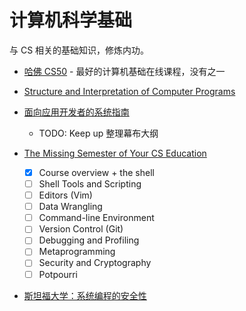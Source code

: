 # 计算机科学基础

与 CS 相关的基础知识，修炼内功。

- [哈佛 CS50](http://cs50.tv/) - 最好的计算机基础在线课程，没有之一
- [Structure and Interpretation of Computer Programs](http://sarabander.github.io/sicp/html/index.xhtml)
- [面向应用开发者的系统指南](https://www.codedump.info/post/20200501-system-guide-for-application-programmer/)

  - TODO: Keep up 整理幕布大纲

- [The Missing Semester of Your CS Education](https://missing.csail.mit.edu/)

  - [x] Course overview + the shell
  - [ ] Shell Tools and Scripting
  - [ ] Editors (Vim)
  - [ ] Data Wrangling
  - [ ] Command-line Environment
  - [ ] Version Control (Git)
  - [ ] Debugging and Profiling
  - [ ] Metaprogramming
  - [ ] Security and Cryptography
  - [ ] Potpourri

- [斯坦福大学：系统编程的安全性](./class/cs110l.md)
